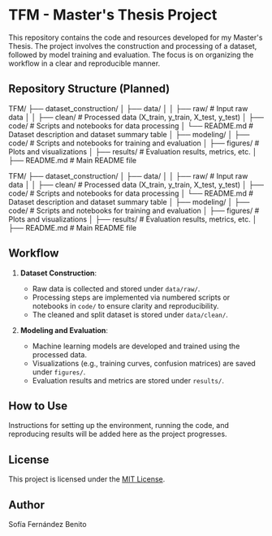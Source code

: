 # TFM - Master's Thesis Project

This repository contains the code and resources developed for my Master's Thesis. The project involves the construction and processing of a dataset, followed by model training and evaluation. The focus is on organizing the workflow in a clear and reproducible manner.

## Repository Structure (Planned)

TFM/
├── dataset_construction/
│   ├── data/
│   │   ├── raw/             # Input raw data
│   │   ├── clean/           # Processed data (X_train, y_train, X_test, y_test)
│   ├── code/                # Scripts and notebooks for data processing
│   └── README.md            # Dataset description and dataset summary table
│
├── modeling/
│   ├── code/                # Scripts and notebooks for training and evaluation
│   ├── figures/             # Plots and visualizations
│   ├── results/             # Evaluation results, metrics, etc.
│
├── README.md                # Main README file

TFM/ ├── dataset_construction/ │ ├── data/ │ │ ├── raw/ # Input raw data │ │ ├── clean/ # Processed data (X_train, y_train, X_test, y_test) │ ├── code/ # Scripts and notebooks for data processing │ └── README.md # Dataset description and dataset summary table │ ├── modeling/ │ ├── code/ # Scripts and notebooks for training and evaluation │ ├── figures/ # Plots and visualizations │ ├── results/ # Evaluation results, metrics, etc. │ ├── README.md # Main README file


## Workflow

1. **Dataset Construction**:  
   - Raw data is collected and stored under `data/raw/`.
   - Processing steps are implemented via numbered scripts or notebooks in `code/` to ensure clarity and reproducibility.
   - The cleaned and split dataset is stored under `data/clean/`.

2. **Modeling and Evaluation**:  
   - Machine learning models are developed and trained using the processed data.
   - Visualizations (e.g., training curves, confusion matrices) are saved under `figures/`.
   - Evaluation results and metrics are stored under `results/`.

## How to Use

Instructions for setting up the environment, running the code, and reproducing results will be added here as the project progresses.

## License

This project is licensed under the [MIT License](LICENSE).

## Author

Sofía Fernández Benito
